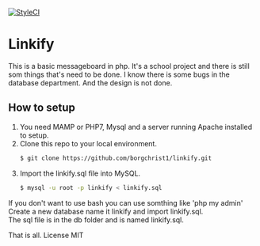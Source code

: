 [![StyleCI](https://styleci.io/repos/75823808/shield?branch=master)](https://styleci.io/repos/75823808)
# Linkify
This is a basic messageboard in php.
It's a school project and there is still som things that's need to be done.
I know there is some bugs in the database department.
And the design is not done.
## How to setup
1. You need MAMP or PHP7, Mysql and a server running Apache installed to setup.
2. Clone this repo to your local environment.
   ```bash
   $ git clone https://github.com/borgchrist1/linkify.git
   ```
3. Import the linkify.sql file into MySQL.
    ```bash
    $ mysql -u root -p linkify < linkify.sql
    ```   
If you don't want to use bash you can use somthing like 'php my admin'
Create a new database name it linkify and import linkify.sql.        
The sql file is in the db folder and is named linkify.sql.

That is all.
License MIT
